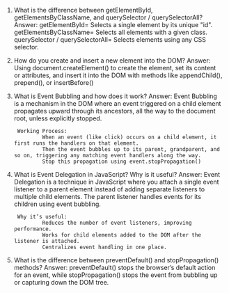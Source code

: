 1. What is the difference between getElementById, getElementsByClassName, and querySelector / querySelectorAll?
Answer:
        getElementById= Selects a single element by its unique "id".
        getElementsByClassName= Selects all elements with a given class.
        querySelector / querySelectorAll= Selects elements using any CSS selector.


2. How do you create and insert a new element into the DOM?
Answer:
        Using document.createElement() to create the element, set its content or attributes, and insert it into the DOM with methods like appendChild(), prepend(), or insertBefore()


3. What is Event Bubbling and how does it work?
Answer:
        Event Bubbling is a mechanism in the DOM where an event triggered on a child element propagates upward through its ancestors, all the way to the document root, unless explicitly stopped.

        Working Process:
                When an event (like click) occurs on a child element, it first runs the handlers on that element.
                Then the event bubbles up to its parent, grandparent, and so on, triggering any matching event handlers along the way.
                Stop this propagation using event.stopPropagation()


4. What is Event Delegation in JavaScript? Why is it useful?
Answer:
        Event Delegation is a technique in JavaScript where you attach a single event listener to a parent element instead of adding separate listeners to multiple child elements. The parent listener handles events for its children using event bubbling.

        Why it’s useful:
                Reduces the number of event listeners, improving performance.
                Works for child elements added to the DOM after the listener is attached.
                Centralizes event handling in one place.


5. What is the difference between preventDefault() and stopPropagation() methods?
Answer:
        preventDefault() stops the browser’s default action for an event, while stopPropagation() stops the event from bubbling up or capturing down the DOM tree.
